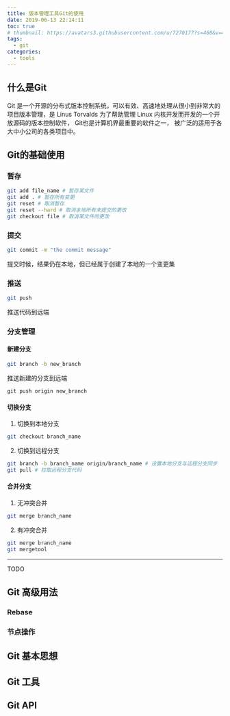 ```yaml
---
title: 版本管理工具Git的使用
date: 2019-06-13 22:14:11
toc: true
# thumbnail: https://avatars3.githubusercontent.com/u/7270177?s=460&v=4
tags:
  - git
categories:
  - tools
---
```


## 什么是Git
Git 是一个开源的分布式版本控制系统，可以有效、高速地处理从很小到非常大的项目版本管理，是 Linus Torvalds 为了帮助管理 Linux 内核开发而开发的一个开放源码的版本控制软件， Git也是计算机界最重要的软件之一， 被广泛的适用于各大中小公司的各类项目中。


## Git的基础使用

### 暂存
```bash
git add file_name # 暂存某文件
git add . # 暂存所有变更
git reset # 取消暂存
git reset --hard # 取消本地所有未提交的更改
git checkout file # 取消某文件的更改
```

### 提交
```bash
git commit -m "the commit message"
```
提交时候，结果仍在本地，但已经属于创建了本地的一个变更集
### 推送
```bash
git push
```
推送代码到远端

### 分支管理

#### 新建分支
```bash
git branch -b new_branch
```
推送新建的分支到远端
```
git push origin new_branch
```

#### 切换分支
1. 切换到本地分支
```bash
git checkout branch_name
```
2. 切换到远程分支
```bash
git branch -b branch_name origin/branch_name # 设置本地分支与远程分支同步
git pull # 拉取远程分支代码
```

#### 合并分支
1. 无冲突合并
```bash
git merge branch_name
```

2. 有冲突合并
```bash
git merge branch_name
git mergetool
```

---
TODO

## Git 高级用法

### Rebase

### 节点操作


## Git 基本思想


## Git 工具


## Git API
